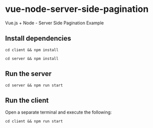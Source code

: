 # vue-node-server-side-pagination

Vue.js + Node - Server Side Pagination Example

## Install dependencies
```shell
cd client && npm install
```

```shell
cd server && npm install
```

## Run the server
```shell
cd server && npm run start
```

## Run the client
Open a separate terminal and execute the following:
```shell
cd client && npm run start
```

